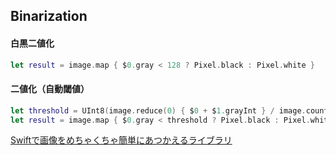 ## Binarization

#### 白黒二値化

```swift
let result = image.map { $0.gray < 128 ? Pixel.black : Pixel.white }
```

#### 二値化（自動閾値）

```swift
let threshold = UInt8(image.reduce(0) { $0 + $1.grayInt } / image.count)
let result = image.map { $0.gray < threshold ? Pixel.black : Pixel.white }
```

[Swiftで画像をめちゃくちゃ簡単にあつかえるライブラリ](https://qiita.com/koher/items/7dc1aa10755b79102539)
